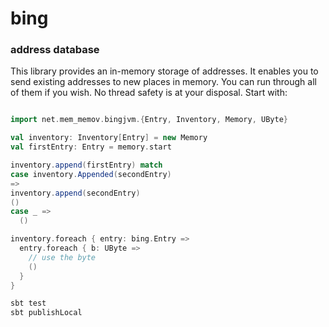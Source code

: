 # bing
### address database

This library provides an in-memory storage of addresses.
It enables you to send existing addresses to new places in memory.
You can run through all of them if you wish.
No thread safety is at your disposal.
Start with:

```scala

import net.mem_memov.bingjvm.{Entry, Inventory, Memory, UByte}

val inventory: Inventory[Entry] = new Memory
val firstEntry: Entry = memory.start

inventory.append(firstEntry) match
case inventory.Appended(secondEntry)
=>
inventory.append(secondEntry)
()
case _ =>
  ()

inventory.foreach { entry: bing.Entry =>
  entry.foreach { b: UByte =>
    // use the byte
    ()
  }
}
```

```bash
sbt test
sbt publishLocal
```